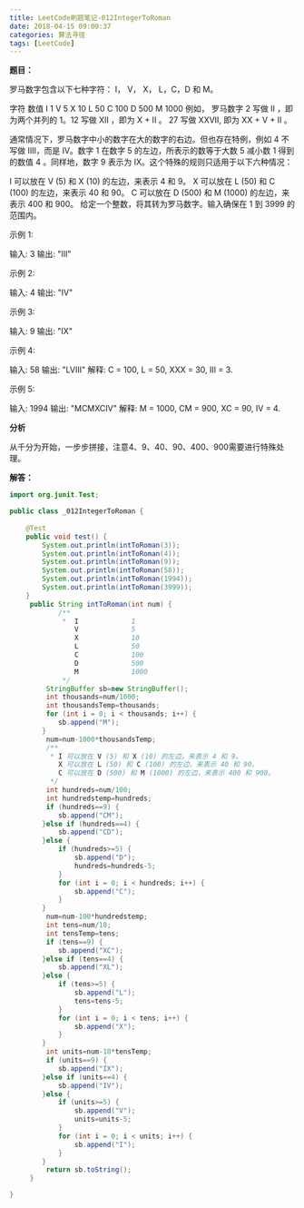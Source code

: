 ```yaml
---
title: LeetCode刷题笔记-012IntegerToRoman
date: 2018-04-15 09:00:37
categories: 算法寻径
tags: [LeetCode]
---
```

**题目：**

罗马数字包含以下七种字符： I， V， X， L，C，D 和 M。

字符         数值
I            	1
V            	5
X            	10
L             	50
C             100
D             500
M            1000
例如， 罗马数字 2 写做 II ，即为两个并列的 1。12 写做 XII ，即为 X + II 。 27 写做  XXVII, 即为 XX + V + II 。

通常情况下，罗马数字中小的数字在大的数字的右边。但也存在特例，例如 4 不写做 IIII，而是 IV。数字 1 在数字 5 的左边，所表示的数等于大数 5 减小数 1 得到的数值 4 。同样地，数字 9 表示为 IX。这个特殊的规则只适用于以下六种情况：

I 可以放在 V (5) 和 X (10) 的左边，来表示 4 和 9。
X 可以放在 L (50) 和 C (100) 的左边，来表示 40 和 90。 
C 可以放在 D (500) 和 M (1000) 的左边，来表示 400 和 900。
给定一个整数，将其转为罗马数字。输入确保在 1 到 3999 的范围内。

示例 1:

输入: 3
输出: "III"

示例 2:

输入: 4
输出: "IV"

示例 3:

输入: 9
输出: "IX"

示例 4:

输入: 58
输出: "LVIII"
解释: C = 100, L = 50, XXX = 30, III = 3.

示例 5:

输入: 1994
输出: "MCMXCIV"
解释: M = 1000, CM = 900, XC = 90, IV = 4.

**分析**

从千分为开始，一步步拼接，注意4、9、40、90、400、900需要进行特殊处理。

**解答：**

````java
import org.junit.Test;

public class _012IntegerToRoman {
	
	@Test
	public void test() {
		System.out.println(intToRoman(3));
		System.out.println(intToRoman(4));
		System.out.println(intToRoman(9));
		System.out.println(intToRoman(58));
		System.out.println(intToRoman(1994));
		System.out.println(intToRoman(3999));
	}
	 public String intToRoman(int num) {
	        /**
	         * 	I             1
				V             5
				X             10
				L             50
				C             100
				D             500
				M             1000
	         */
		 StringBuffer sb=new StringBuffer();
		 int thousands=num/1000;
		 int thousandsTemp=thousands;
		 for (int i = 0; i < thousands; i++) {
			sb.append("M");
		}
		 num=num-1000*thousandsTemp;
		 /**
		  * I 可以放在 V (5) 和 X (10) 的左边，来表示 4 和 9。
			X 可以放在 L (50) 和 C (100) 的左边，来表示 40 和 90。 
			C 可以放在 D (500) 和 M (1000) 的左边，来表示 400 和 900。
		  */
		 int hundreds=num/100;
		 int hundredstemp=hundreds;
		 if (hundreds==9) {
			sb.append("CM");
		}else if (hundreds==4) {
			sb.append("CD");
		}else {
			if (hundreds>=5) {
				sb.append("D");
				hundreds=hundreds-5;
			}
			for (int i = 0; i < hundreds; i++) {
				sb.append("C");
			}
		}
		 num=num-100*hundredstemp;
		 int tens=num/10;
		 int tensTemp=tens;
		 if (tens==9) {
			sb.append("XC");
		}else if (tens==4) {
			sb.append("XL");
		}else {
			if (tens>=5) {
				sb.append("L");
				tens=tens-5;
			}
			for (int i = 0; i < tens; i++) {
				sb.append("X");
			}
		}
		 int units=num-10*tensTemp;
		 if (units==9) {
			sb.append("IX");
		}else if (units==4) {
			sb.append("IV");
		}else {
			if (units>=5) {
				sb.append("V");
				units=units-5;
			}
			for (int i = 0; i < units; i++) {
				sb.append("I");
			}
		}
		 return sb.toString();
	 }

}


````









